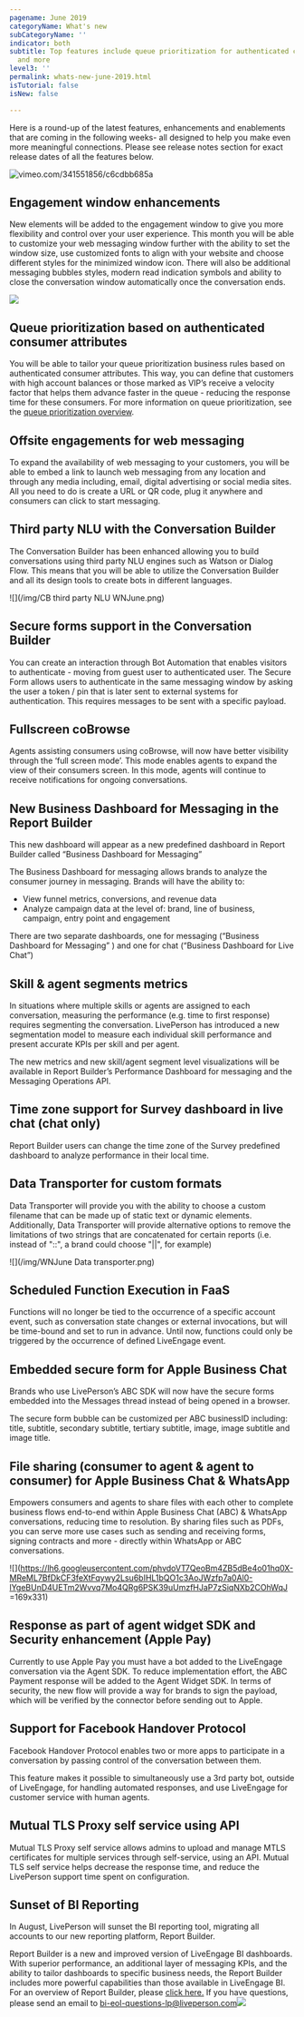 ```yaml
---
pagename: June 2019
categoryName: What's new
subCategoryName: ''
indicator: both
subtitle: Top features include queue prioritization for authenticated consumer attributes
  and more
level3: ''
permalink: whats-new-june-2019.html
isTutorial: false
isNew: false

---
```

Here is a round-up of the latest features, enhancements and enablements that are coming in the following weeks- all designed to help you make even more meaningful connections. Please see release notes section for exact release dates of all the features below.

![vimeo.com/341551856/c6cdbb685a](https://ce-sr.s3-eu-west-1.amazonaws.com/CA/GIFs+for+Newsletters/Newsletter+June+GIF+.gif)

## Engagement window enhancements

New elements will be added to the engagement window to give you more flexibility and control over your user experience. This month you will be able to customize your web messaging window further with the ability to set the window size, use customized fonts to align with your website and choose different styles for the minimized window icon. There will also be additional messaging bubbles styles, modern read indication symbols and ability to close the conversation window automatically once the conversation ends.

![](https://ce-sr.s3-eu-west-1.amazonaws.com/CA/GIFs+for+Newsletters/Messaging+window+Gif.gif)

## Queue prioritization based on authenticated consumer attributes

You will be able to tailor your queue prioritization business rules based on authenticated consumer attributes. This way, you can define that customers with high account balances or those marked as VIP’s receive a velocity factor that helps them advance faster in the queue - reducing the response time for these consumers. For more information on queue prioritization, see the [queue prioritization overview](https://knowledge.liveperson.com/contact-center-management-messaging-operations-queue-management-queue-prioritization-overview.html).

## Offsite engagements for web messaging

To expand the availability of web messaging to your customers, you will be able to embed a link to launch web messaging from any location and through any media including, email, digital advertising or social media sites. All you need to do is create a URL or QR code, plug it anywhere and consumers can click to start messaging.

## Third party NLU with the Conversation Builder

The Conversation Builder has been enhanced allowing you to build conversations using third party NLU engines such as Watson or Dialog Flow. This means that you will be able to utilize the Conversation Builder and all its design tools to create bots in different languages.

![](/img/CB third party NLU WNJune.png)

## Secure forms support in the Conversation Builder

You can create an interaction through Bot Automation that enables visitors to authenticate - moving from guest user to authenticated user. The Secure Form allows users to authenticate in the same messaging window by asking the user a token / pin that is later sent to external systems for authentication. This requires messages to be sent with a specific payload.

## Fullscreen coBrowse

Agents assisting consumers using coBrowse, will now have better visibility through the ‘full screen mode’. This mode enables agents to expand the view of their consumers screen. In this mode, agents will continue to receive notifications for ongoing conversations.

## New Business Dashboard for Messaging in the Report Builder

This new dashboard will appear as a new predefined dashboard in Report Builder called “Business Dashboard for Messaging”

The Business Dashboard for messaging allows brands to analyze the consumer journey in messaging. Brands will have the ability to:

* View funnel metrics, conversions, and revenue data
* Analyze campaign data at the level of: brand, line of business, campaign, entry point and engagement

There are two separate dashboards, one for messaging (“Business Dashboard for Messaging” ) and one for chat (“Business Dashboard for Live Chat”)

## Skill & agent segments metrics

In situations where multiple skills or agents are assigned to each conversation, measuring the performance (e.g. time to first response) requires segmenting the conversation. LivePerson has introduced a new segmentation model to measure each individual skill performance and present accurate KPIs per skill and per agent.

The new metrics and new skill/agent segment level visualizations will be available in Report Builder’s Performance Dashboard for messaging and the Messaging Operations API.

## Time zone support for Survey dashboard in live chat (chat only)

Report Builder users can change the time zone of the Survey predefined dashboard to analyze performance in their local time.

## Data Transporter for custom formats

Data Transporter will provide you with the ability to choose a custom filename that can be made up of static text or dynamic elements. Additionally, Data Transporter will provide alternative options to remove the limitations of two strings that are concatenated for certain reports (i.e. instead of "::", a brand could choose "||", for example)

![](/img/WNJune Data transporter.png)

## Scheduled Function Execution in FaaS

Functions will no longer be tied to the occurrence of a specific account event, such as conversation state changes or external invocations, but will be time-bound and set to run in advance. Until now, functions could only be triggered by the occurrence of defined LiveEngage event.

## Embedded secure form for Apple Business Chat

Brands who use LivePerson’s ABC SDK will now have the secure forms embedded into the Messages thread instead of being opened in a browser.

The secure form bubble can be customized per ABC businessID including: title, subtitle, secondary subtitle, tertiary subtitle, image, image subtitle and image title.

## File sharing (consumer to agent & agent to consumer) for Apple Business Chat & WhatsApp

Empowers consumers and agents to share files with each other to complete business flows end-to-end within Apple Business Chat (ABC) & WhatsApp conversations, reducing time to resolution. By sharing files such as PDFs, you can serve more use cases such as sending and receiving forms, signing contracts and more - directly within WhatsApp or ABC conversations.

![](https://lh6.googleusercontent.com/phvdoVT7QeoBm4ZB5dBe4o01hq0X-MReML7BfDkCF3feXtFqywy2Lsu6bIHL1bQO1c3AoJWzfp7a0Al0-lYgeBUnD4UETm2Wvvq7Mo4QRg6PSK39uUmzfHJaP7zSiqNXb2COhWqJ =169x331)

## Response as part of agent widget SDK and Security enhancement (Apple Pay)

Currently to use Apple Pay you must have a bot added to the LiveEngage conversation via the Agent SDK. To reduce implementation effort, the ABC Payment response will be added to the Agent Widget SDK. In terms of security, the new flow will provide a way for brands to sign the payload, which will be verified by the connector before sending out to Apple.

## Support for Facebook Handover Protocol

Facebook Handover Protocol enables two or more apps to participate in a conversation by passing control of the conversation between them.

This feature makes it possible to simultaneously use a 3rd party bot, outside of LiveEngage, for handling automated responses, and use LiveEngage for customer service with human agents.

## Mutual TLS Proxy self service using API

Mutual TLS Proxy self service allows admins to upload and manage MTLS certificates for multiple services through self-service, using an API. Mutual TLS self service helps decrease the response time, and reduce the LivePerson support time spent on configuration.

## Sunset of BI Reporting

In August, LivePerson will sunset the BI reporting tool, migrating all accounts to our new reporting platform, Report Builder.

Report Builder is a new and improved version of LiveEngage BI dashboards. With superior performance, an additional layer of messaging KPIs, and the ability to tailor dashboards to specific business needs, the Report Builder includes more powerful capabilities than those available in LiveEngage BI. For an overview of Report Builder, please [click here.](https://knowledge.liveperson.com/data-reporting-report-builder-report-builder-overview.html) If you have questions, please send an email to [bi-eol-questions-lp@liveperson.com](mailto:bi-eol-questions-lp@liveperson.com)![](https://ssl.gstatic.com/ui/v1/icons/mail/images/cleardot.gif)